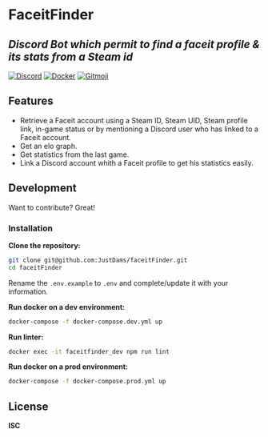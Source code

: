 # FaceitFinder
## _Discord Bot which permit to find a faceit profile & its stats from a Steam id_
 [![Discord](https://badgen.net/badge/icon/discord?icon=discord&label)](https://discord.com/) [![Docker](https://badgen.net/badge/icon/docker?icon=docker&label)](https://docker.com/) [![Gitmoji](https://img.shields.io/badge/gitmoji-%20😜%20😍-FFDD67.svg)](https://gitmoji.dev/) 
 
## Features

- Retrieve a Faceit account using a Steam ID, Steam UID, Steam profile link, in-game status or by mentioning  a Discord user who has linked to a Faceit account.
- Get an elo graph.
- Get statistics from the last game.
- Link a Discord account whith a Faceit profile to get his statistics easily.

## Development

Want to contribute? Great!

### Installation

**Clone the repository:**

```sh
git clone git@github.com:JustDams/faceitFinder.git
cd faceitFinder
```

Rename the `.env.example` to `.env` and complete/update it with your information.

**Run docker on a dev environment:**

```sh
docker-compose -f docker-compose.dev.yml up
```

**Run linter:**

```sh
docker exec -it faceitfinder_dev npm run lint
```

**Run docker on a prod environment:**

```sh
docker-compose -f docker-compose.prod.yml up
```

## License

**ISC**
